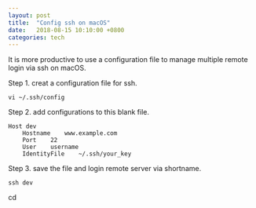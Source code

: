 ```yaml
---
layout: post
title:  "Config ssh on macOS"
date:   2018-08-15 10:10:00 +0800
categories: tech
---
```


It is more productive to use a configuration file to manage multiple remote login via ssh on macOS.

Step 1. creat a configuration file for ssh.

`vi ~/.ssh/config`

Step 2. add configurations to this blank file.

```
Host dev
    Hostname    www.example.com
    Port    22
    User    username
    IdentityFile    ~/.ssh/your_key
```

Step 3. save the file and login remote server via shortname.

`ssh dev`

cd

